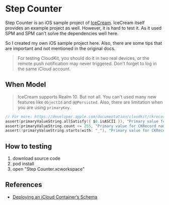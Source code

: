 # Step Counter
Step Counter is an iOS sample project of [IceCream](https://github.com/caiyue1993/IceCream). IceCream itself provides an example project as well. However, it is hard to test it. As it used SPM and SPM can't solve the dependencies well here.

So I created my own iOS sample project here. Also, there are some tips that are important and not mentioned in the original docs.

> For testing CloudKit, you should do it in two real devices, or the remote push notification may never triggered. 
> Don't forget to log in the same iCloud account.

## When Model
> IceCream supports Realm 10. But not all. You can't used many new features like `ObjectId` and `@@Persisted`.
> Also, there are limitation when you are using `primaryKey`.

```swift
// For more: https://developer.apple.com/documentation/cloudkit/ckrecord/id/1500975-init
assert(primaryValueString.allSatisfy({ $0.isASCII }), "Primary value for CKRecord name must contain only ASCII characters")
assert(primaryValueString.count <= 255, "Primary value for CKRecord name must not exceed 255 characters")
assert(!primaryValueString.starts(with: "_"), "Primary value for CKRecord name must not start with an underscore")
```

## How to testing
1. download source code
2. pod install
3. open "Step Counter.xcworkspace"

## References
* [Deploying an iCloud Container’s Schema](https://developer.apple.com/documentation/cloudkit/managing_icloud_containers_with_the_cloudkit_database_app/deploying_an_icloud_container_s_schema)